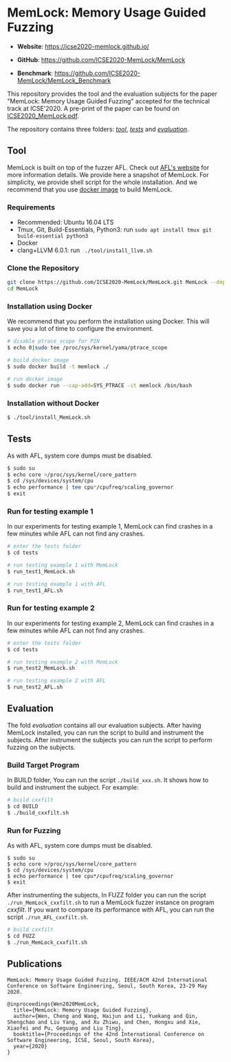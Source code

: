 # MemLock: Memory Usage Guided Fuzzing

- **Website**: https://icse2020-memlock.github.io/

- **GitHub**: https://github.com/ICSE2020-MemLock/MemLock

- **Benchmark**: https://github.com/ICSE2020-MemLock/MemLock_Benchmark

This repository provides the tool and the evaluation subjects for the paper "MemLock: Memory Usage Guided Fuzzing" accepted for the technical track at ICSE'2020. A pre-print of the paper can be found on [ICSE2020_MemLock.pdf](https://wcventure.github.io/pdf/ICSE2020_MemLock.pdf).

The repository contains three folders: [*tool*](#tool), [*tests*](#tests) and [*evaluation*](#evaluation).

## Tool

MemLock is built on top of the fuzzer AFL. Check out [AFL's website](http://lcamtuf.coredump.cx/afl/) for more information details. We provide here a snapshot of MemLock. For simplicity, we provide shell script for the whole installation. And we recommend that you use [docker image](#installation-using-docker) to build MemLock.

### Requirements

- Recommended: Ubuntu 16.04 LTS
- Tmux, Git, Build-Essentials, Python3: run `sudo apt install tmux git build-essential python3`
- Docker
- clang+LLVM 6.0.1: run ` ./tool/install_llvm.sh`

### Clone the Repository

```sh
git clone https://github.com/ICSE2020-MemLock/MemLock.git MemLock --depth=1
cd MemLock
```

### Installation using Docker

We recommend that you perform the installation using Docker. This will save you a lot of time to configure the environment.

```sh
# disable ptrace_scope for PIN
$ echo 0|sudo tee /proc/sys/kernel/yama/ptrace_scope

# build docker image
$ sudo docker build -t memlock ./

# run docker image
$ sudo docker run --cap-add=SYS_PTRACE -it memlock /bin/bash
```

### Installation without Docker

```sh
$ ./tool/install_MemLock.sh
```


## Tests

As with AFL, system core dumps must be disabled.

```sh
$ sudo su
$ echo core >/proc/sys/kernel/core_pattern
$ cd /sys/devices/system/cpu
$ echo performance | tee cpu*/cpufreq/scaling_governor
$ exit
```

### Run for testing example 1

In our experiments for testing example 1, MemLock can find crashes in a few minutes while AFL can not find any crashes.

```sh
# enter the tests folder
$ cd tests

# run testing example 1 with MemLock
$ run_test1_MemLock.sh

# run testing example 1 with AFL
$ run_test1_AFL.sh
```

### Run for testing example 2

In our experiments for testing example 2, MemLock can find crashes in a few minutes while AFL can not find any crashes.

```sh
# enter the tests folder
$ cd tests

# run testing example 2 with MemLock
$ run_test2_MemLock.sh

# run testing example 2 with AFL
$ run_test2_AFL.sh
```

## Evaluation

The fold *evaluation* contains all our evaluation subjects. After having MemLock installed, you can run the script to build and instrument the subjects. After instrument the subjects you can run the script to perform fuzzing on the subjects.

### Build Target Program

In BUILD folder, You can run the script `./build_xxx.sh`. It shows how to build and instrument the subject. For example:

```sh
# build cxxfilt
$ cd BUILD
$ ./build_cxxfilt.sh
```

### Run for Fuzzing

As with AFL, system core dumps must be disabled.

```
$ sudo su
$ echo core >/proc/sys/kernel/core_pattern
$ cd /sys/devices/system/cpu
$ echo performance | tee cpu*/cpufreq/scaling_governor
$ exit
```

After instrumenting the subjects, In FUZZ folder you can run the script `./run_MemLock_cxxfilt.sh` to run a MemLock fuzzer instance on program *cxxfilt*. If you want to compare its performance with AFL, you can run the script `./run_AFL_cxxfilt.sh`.

```sh
# build cxxfilt
$ cd FUZZ
$ ./run_MemLock_cxxfilt.sh
```

## Publications
```
MemLock: Memory Usage Guided Fuzzing. IEEE/ACM 42nd International Conference on Software Engineering, Seoul, South Korea, 23-29 May 2020.

@inproceedings{Wen2020MemLock,
  title={MemLock: Memory Usage Guided Fuzzing},
  author={Wen, Cheng and Wang, Haijun and Li, Yuekang and Qin, Shengchao and Liu Yang, and Xu Zhiwu, and Chen, Hongxu and Xie, Xiaofei and Pu, Geguang and Liu Ting},
  booktitle={Proceedings of the 42nd International Conference on Software Engineering, ICSE, Seoul, South Korea},
  year={2020}
}
```
